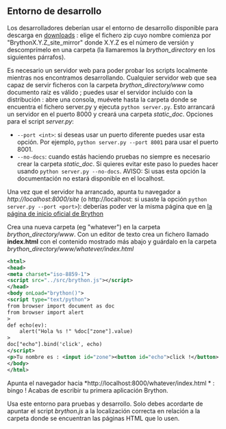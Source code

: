 Entorno de desarrollo
---------------------

Los desarrolladores deberían usar el entorno de desarrollo disponible para
descarga en [downloads](https://github.com/brython-dev/brython/releases) :
elige el fichero zip cuyo nombre comienza por "BrythonX.Y.Z_site_mirror" donde
X.Y.Z es el número de versión y descomprímelo en una carpeta (la llamaremos la
*brython_directory* en los siguientes párrafos).

Es necesario un servidor web para poder probar los scripts localmente mientras
nos encontramos desarrollando. Cualquier servidor web que sea capaz de servir
ficheros con la carpeta *brython_directory/www* como documento raíz es válido ;
puedes usar el servidor incluido con la distribución : abre una consola, muévete
hasta la carpeta donde se encuentra el fichero server.py y ejecuta
`python server.py`. Esto arrancará un servidor en el puerto 8000 y creará una
carpeta *static_doc*. Opciones para el script *server.py*:

* `--port <int>`: si deseas usar un puerto diferente puedes usar esta opción.
Por ejemplo, `python server.py --port 8001` para usar el puerto 8001.
* `--no-docs`: cuando estás haciendo pruebas no siempre es necesario crear la
carpeta *static_doc*. Si quieres evitar este paso lo puedes hacer usando
`python server.py --no-docs`. AVISO: Si usas esta opción la documentación no
estará disponible en el localhost.

Una vez que el servidor ha arrancado, apunta tu navegador a
_http://localhost:8000/site_ (o http://localhost:<port> si usaste la opción
`python server.py --port <port>`): deberías poder ver la misma página que en
[la página de inicio oficial de Brython](http://www.brython.info)

Crea una nueva carpeta (eg "whatever") en la carpeta *brython_directory/www*.
Con un editor de texto crea un fichero llamado __index.html__ con el contenido
mostrado más abajo y guárdalo en la carpeta
*brython_directory/www/whatever/index.html*

```xml
<html>
<head>
<meta charset="iso-8859-1">
<script src="../src/brython.js"></script>
</head>
<body onLoad="brython()">
<script type="text/python">
from browser import document as doc
from browser import alert
>
def echo(ev):
    alert("Hola %s !" %doc["zone"].value)
>
doc["echo"].bind('click', echo)
</script>
<p>Tu nombre es : <input id="zone"><button id="echo">click !</button>
</body>
</html>
```

Apunta el navegador hacia *http://localhost:8000/whatever/index.html * : bingo !
Acabas de escribir tu primera aplicación Brython.

Usa este entorno para pruebas y desarrollo. Solo debes acordarte de apuntar el
script _brython.js_ a la localización correcta en relación a la carpeta donde se
encuentran las páginas HTML que lo usen.
